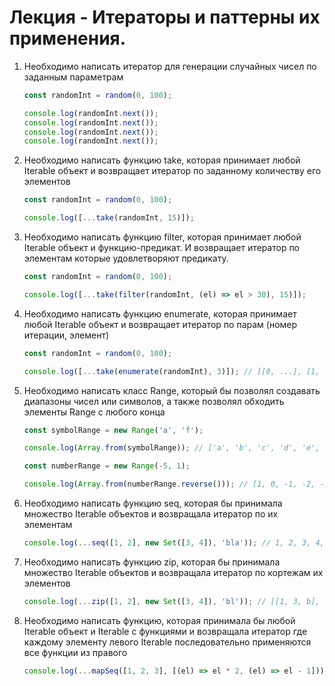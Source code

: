 # Лекция - Итераторы и паттерны их применения.

1. Необходимо написать итератор для генерации случайных чисел по заданным параметрам

   ```js
   const randomInt = random(0, 100);
   
   console.log(randomInt.next());
   console.log(randomInt.next());
   console.log(randomInt.next());
   console.log(randomInt.next());
   ```

2. Необходимо написать функцию take, которая принимает любой Iterable объект и возвращает итератор по заданному количеству его элементов

   ```js
   const randomInt = random(0, 100);
   
   console.log([...take(randomInt, 15)]);
   ```

3. Необходимо написать функцию filter, которая принимает любой Iterable объект и функцию-предикат. И возвращает итератор по элементам которые удовлетворяют предикату.

   ```js
   const randomInt = random(0, 100);
   
   console.log([...take(filter(randomInt, (el) => el > 30), 15)]);
   ```

4. Необходимо написать функцию enumerate, которая принимает любой Iterable объект и возвращает итератор по парам (номер итерации, элемент)

   ```js
   const randomInt = random(0, 100);
   
   console.log([...take(enumerate(randomInt), 3)]); // [[0, ...], [1, ...], [2, ...]]
   ```

5. Необходимо написать класс Range, который бы позволял создавать диапазоны чисел или символов, а также позволял обходить элементы Range с любого конца

   ```js
   const symbolRange = new Range('a', 'f');
   
   console.log(Array.from(symbolRange)); // ['a', 'b', 'c', 'd', 'e', 'f']
   
   const numberRange = new Range(-5, 1);
   
   console.log(Array.from(numberRange.reverse())); // [1, 0, -1, -2, -3, -4, -5]
   ```

6. Необходимо написать функцию seq, которая бы принимала множество Iterable объектов и возвращала итератор по их элементам

   ```js
   console.log(...seq([1, 2], new Set([3, 4]), 'bla')); // 1, 2, 3, 4, 'b', 'l', 'a'
   ```

7. Необходимо написать функцию zip, которая бы принимала множество Iterable объектов и возвращала итератор по кортежам их элементов

   ```js
   console.log(...zip([1, 2], new Set([3, 4]), 'bl')); // [[1, 3, b], [2, 4, 'l']]
   ```

8. Необходимо написать функцию, которая принимала бы любой Iterable объект и Iterable с функциями и возвращала итератор где каждому элементу левого Iterable последовательно применяются все функции из правого

   ```js
   console.log(...mapSeq([1, 2, 3], [(el) => el * 2, (el) => el - 1])); // [1, 3, 5]
   ```
